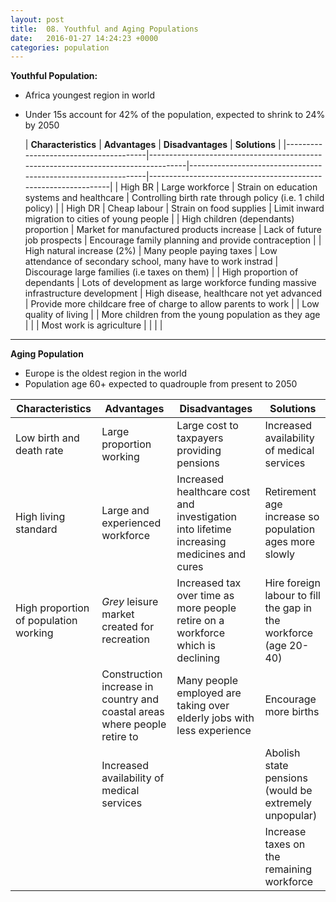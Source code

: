 ```yaml
---
layout: post
title:  08. Youthful and Aging Populations
date:   2016-01-27 14:24:23 +0000
categories: population
---
```


**Youthful Population:**

* Africa youngest region in world
* Under 15s account for 42% of the population, expected to shrink to 24% by 2050

	| **Characteristics**                   | **Advantages**                                                                    | **Disadvantages**                                             | **Solutions**                                                  |
|---------------------------------------|-----------------------------------------------------------------------------------|---------------------------------------------------------------|----------------------------------------------------------------|
| High BR                               | Large workforce                                                                   | Strain on education systems and  healthcare                   | Controlling birth rate through policy (i.e. 1 child policy)    |
| High DR                               | Cheap labour                                                                      | Strain on food supplies                                       | Limit inward migration to cities of young people               |
| High children (dependants) proportion | Market for manufactured  products increase                                        | Lack of future job prospects                                  | Encourage family planning and provide contraception            |
| High natural increase (2%)            | Many people paying taxes                                                          | Low attendance of secondary school, many have to work instrad | Discourage large families (i.e taxes on them)                  |
| High proportion of dependants         | Lots of development as large workforce funding massive infrastructure development | High disease, healthcare not yet advanced                     | Provide more childcare free of charge to allow parents to work |
| Low quality of living                 |                                                                                   | More children from the young population as they age           |                                                                |
| Most work is agriculture              |                                                                                   |                                                               |                                                                |

---
**Aging Population**

* Europe is the oldest region in the world
* Population age 60+ expected to quadrouple from present to 2050

| **Characteristics**                   | **Advantages**                                                             | **Disadvantages**                                                                        | **Solutions**                                                    |
|---------------------------------------|----------------------------------------------------------------------------|------------------------------------------------------------------------------------------|------------------------------------------------------------------|
| Low birth and death rate              | Large proportion working                                                   | Large cost to taxpayers providing pensions                                               | Increased availability of medical services                       |
| High living standard                  | Large and experienced workforce                                            | Increased healthcare cost and investigation into lifetime increasing medicines and cures | Retirement age increase so population ages more slowly           |
| High proportion of population working | *Grey* leisure market created for recreation                               | Increased tax over time as more people retire on a workforce which is declining          | Hire foreign labour to fill the gap in the workforce (age 20-40) |
|                                       | Construction increase in country and coastal areas  where people retire to | Many people employed are taking over elderly jobs with less experience                   | Encourage more births                                            |
|                                       | Increased availability of medical services                                 |                                                                                          | Abolish state pensions (would be extremely unpopular)            |
|                                       |                                                                            |                                                                                          | Increase taxes on the remaining workforce                        |